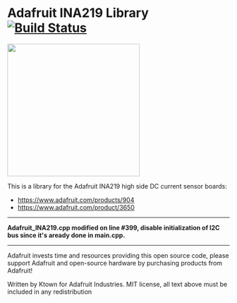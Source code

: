 # Adafruit INA219 Library [![Build Status](https://travis-ci.org/adafruit/Adafruit_INA219.svg?branch=master)](https://travis-ci.org/adafruit/Adafruit_INA219)

<img src="https://cdn-shop.adafruit.com/970x728/904-00.jpg" height="300"/>

This is a library for the Adafruit INA219 high side DC current sensor boards:
  * https://www.adafruit.com/products/904
  * https://www.adafruit.com/product/3650
 

-------------------------------------------------------------------
**Adafruit_INA219.cpp modified on line #399, disable initialization of I2C bus since it's aready done in main.cpp.**

-------------------------------------------------------------------

Adafruit invests time and resources providing this open source code, please support Adafruit and open-source hardware by purchasing products from Adafruit!

Written by Ktown for Adafruit Industries.
MIT license, all text above must be included in any redistribution
